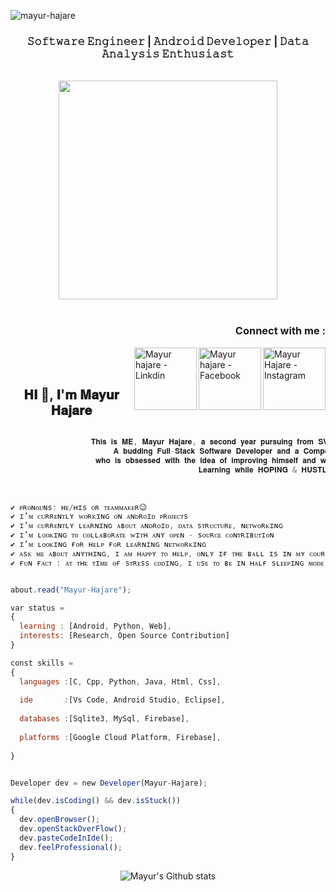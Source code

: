 <p align="left"> <img src="https://komarev.com/ghpvc/?username=mayur-hajare" alt="mayur-hajare" /> </p>

  <p>
  <h3 align="center">𝚂𝚘𝚏𝚝𝚠𝚊𝚛𝚎 𝙴𝚗𝚐𝚒𝚗𝚎𝚎𝚛 | 𝙰𝚗𝚍𝚛𝚘𝚒𝚍 𝙳𝚎𝚟𝚎𝚕𝚘𝚙𝚎𝚛 | 𝙳𝚊𝚝𝚊 𝙰𝚗𝚊𝚕𝚢𝚜𝚒𝚜 𝙴𝚗𝚝𝚑𝚞𝚜𝚒𝚊𝚜𝚝
</h3></p>
  <p align="center">
<br><img src="https://github.com/mayur-hajare/mayur-hajare/blob/89df1e85aaf14ad8840da3b4d27ce48deab46581/yoga_dev.gif" width="350px"><br><br>
</p>
<h3 align="right">Connect with me :</h3>
<a href="https://instagram.com/mayur_hajare28">
  <img align="right" alt="Mayur Hajare - Instagram" width="100px" src="https://img.shields.io/badge/instagram-%23E4405F.svg?&style=for-the-badge&logo=instagram&logoColor=white"/>
</a>
<a href="https://www.facebook.com/mayur.hajare.102">
  <img align="right" alt="Mayur hajare - Facebook" width="100px" src="https://img.shields.io/badge/linkedin-%230077B5.svg?&style=for-the-badge&logo=linkedin&logoColor=white"/>
</a>
<a href="https://www.linkedin.com/in/mayur-hajare-6583611b3/">
  <img align="right" alt="Mayur hajare - Linkdin" width="100px" src="https://img.shields.io/badge/gmail-%23D14836.svg?&style=for-the-badge&logo=gmail&logoColor=white"/>
</a>
<br/>
<br/>
<h2 align="center">𝐇𝐈 👋, 𝐈'𝐦 𝐌𝐚𝐲𝐮𝐫 𝐇𝐚𝐣𝐚𝐫𝐞 </h1>


```js

                  𝐓𝐡𝐢𝐬 𝐢𝐬 𝐌𝐄, 𝐌𝐚𝐲𝐮𝐫 𝐇𝐚𝐣𝐚𝐫𝐞, 𝐚 𝐬𝐞𝐜𝐨𝐧𝐝 𝐲𝐞𝐚𝐫 𝐩𝐮𝐫𝐬𝐮𝐢𝐧𝐠 𝐟𝐫𝐨𝐦 𝐒𝐕𝐊𝐌'𝐬 𝐈𝐧𝐬𝐭𝐢𝐭𝐮𝐭𝐞 𝐨𝐟 𝐓𝐞𝐜𝐡𝐧𝐨𝐥𝐨𝐠𝐲,𝐃𝐡𝐮𝐥𝐞 👨‍🎓. 
                       𝐀 𝐛𝐮𝐝𝐝𝐢𝐧𝐠 𝐅𝐮𝐥𝐥-𝐒𝐭𝐚𝐜𝐤 𝐒𝐨𝐟𝐭𝐰𝐚𝐫𝐞 𝐃𝐞𝐯𝐞𝐥𝐨𝐩𝐞𝐫 𝐚𝐧𝐝 𝐚 𝐂𝐨𝐦𝐩𝐞𝐭𝐢𝐭𝐢𝐯𝐞 𝐏𝐫𝐨𝐠𝐫𝐚𝐦𝐦𝐢𝐧𝐠 𝐄𝐧𝐭𝐡𝐮𝐬𝐢𝐚𝐬𝐭, 
                   𝐰𝐡𝐨 𝐢𝐬 𝐨𝐛𝐬𝐞𝐬𝐬𝐞𝐝 𝐰𝐢𝐭𝐡 𝐭𝐡𝐞 𝐢𝐝𝐞𝐚 𝐨𝐟 𝐢𝐦𝐩𝐫𝐨𝐯𝐢𝐧𝐠 𝐡𝐢𝐦𝐬𝐞𝐥𝐟 𝐚𝐧𝐝 𝐰𝐚𝐧𝐭𝐬 𝐚 𝐩𝐥𝐚𝐭𝐟𝐨𝐫𝐦 𝐭𝐨 𝐠𝐫𝐨𝐰 𝐚𝐧𝐝 𝐞𝐱𝐜𝐞𝐥. 
                                          𝐋𝐞𝐚𝐫𝐧𝐢𝐧𝐠 𝐰𝐡𝐢𝐥𝐞 𝐇𝐎𝐏𝐈𝐍𝐆 & 𝐇𝐔𝐒𝐓𝐋𝐈𝐍𝐆!!!
                                          
                                          
                           
✔ ᴘʀᴏɴᴏᴜɴs: ʜᴇ/ʜɪs ᴏʀ ᴛᴇᴀᴍᴍᴀᴋᴇʀ😉 
✔ ɪ’ᴍ ᴄᴜʀʀᴇɴᴛʟʏ ᴡᴏʀᴋɪɴɢ ᴏɴ ᴀɴᴅʀᴏɪᴅ ᴘʀᴏᴊᴇᴄᴛs 
✔ ɪ’ᴍ ᴄᴜʀʀᴇɴᴛʟʏ ʟᴇᴀʀɴɪɴɢ ᴀʙᴏᴜᴛ ᴀɴᴅʀᴏɪᴅ, ᴅᴀᴛᴀ sᴛʀᴜᴄᴛᴜʀᴇ, ɴᴇᴛᴡᴏʀᴋɪɴɢ 
✔ ɪ’ᴍ ʟᴏᴏᴋɪɴɢ ᴛᴏ ᴄᴏʟʟᴀʙᴏʀᴀᴛᴇ ᴡɪᴛʜ ᴀɴʏ ᴏᴘᴇɴ - sᴏᴜʀᴄᴇ ᴄᴏɴᴛʀɪʙᴜᴛɪᴏɴ
✔ ɪ’ᴍ ʟᴏᴏᴋɪɴɢ ғᴏʀ ʜᴇʟᴘ ғᴏʀ ʟᴇᴀʀɴɪɴɢ ɴᴇᴛᴡᴏʀᴋɪɴɢ 
✔ ᴀsᴋ ᴍᴇ ᴀʙᴏᴜᴛ ᴀɴʏᴛʜɪɴɢ, ɪ ᴀᴍ ʜᴀᴘᴘʏ ᴛᴏ ʜᴇʟᴘ, ᴏɴʟʏ ɪғ ᴛʜᴇ ʙᴀʟʟ ɪs ɪɴ ᴍʏ ᴄᴏᴜʀᴛ!😉 
✔ ғᴜɴ ғᴀᴄᴛ : ᴀᴛ ᴛʜᴇ ᴛɪᴍᴇ ᴏғ sᴛʀᴇss ᴄᴏᴅɪɴɢ, ɪ ᴜsᴇ ᴛᴏ ʙᴇ ɪɴ ʜᴀʟғ sʟᴇᴇᴘɪɴɢ ᴍᴏᴅᴇ


about.read("Mayur-Hajare");

𝚟𝚊𝚛 𝚜𝚝𝚊𝚝𝚞𝚜 = 
{ 
  𝚕𝚎𝚊𝚛𝚗𝚒𝚗𝚐 : [𝙰𝚗𝚍𝚛𝚘𝚒𝚍, 𝙿𝚢𝚝𝚑𝚘𝚗, 𝚆𝚎𝚋],
  𝚒𝚗𝚝𝚎𝚛𝚎𝚜𝚝𝚜: [𝚁𝚎𝚜𝚎𝚊𝚛𝚌𝚑, 𝙾𝚙𝚎𝚗 𝚂𝚘𝚞𝚛𝚌𝚎 𝙲𝚘𝚗𝚝𝚛𝚒𝚋𝚞𝚝𝚒𝚘𝚗]
}

𝚌𝚘𝚗𝚜𝚝 𝚜𝚔𝚒𝚕𝚕𝚜 = 
{
  𝚕𝚊𝚗𝚐𝚞𝚊𝚐𝚎𝚜 :[𝙲, 𝙲𝚙𝚙, 𝙿𝚢𝚝𝚑𝚘𝚗, 𝙹𝚊𝚟𝚊, 𝙷𝚝𝚖𝚕, 𝙲𝚜𝚜],
  
  𝚒𝚍𝚎       :[𝚅𝚜 𝙲𝚘𝚍𝚎, 𝙰𝚗𝚍𝚛𝚘𝚒𝚍 𝚂𝚝𝚞𝚍𝚒𝚘, 𝙴𝚌𝚕𝚒𝚙𝚜𝚎],
      
  𝚍𝚊𝚝𝚊𝚋𝚊𝚜𝚎𝚜 :[𝚂𝚚𝚕𝚒𝚝𝚎𝟹, 𝙼𝚢𝚂𝚚𝚕, 𝙵𝚒𝚛𝚎𝚋𝚊𝚜𝚎],
  
  𝚙𝚕𝚊𝚝𝚏𝚘𝚛𝚖𝚜 :[𝙶𝚘𝚘𝚐𝚕𝚎 𝙲𝚕𝚘𝚞𝚍 𝙿𝚕𝚊𝚝𝚏𝚘𝚛𝚖, 𝙵𝚒𝚛𝚎𝚋𝚊𝚜𝚎],
  
}


𝙳𝚎𝚟𝚎𝚕𝚘𝚙𝚎𝚛 𝚍𝚎𝚟 = 𝚗𝚎𝚠 𝙳𝚎𝚟𝚎𝚕𝚘𝚙𝚎𝚛(𝙼𝚊𝚢𝚞𝚛-𝙷𝚊𝚓𝚊𝚛𝚎);

𝚠𝚑𝚒𝚕𝚎(𝚍𝚎𝚟.𝚒𝚜𝙲𝚘𝚍𝚒𝚗𝚐() && 𝚍𝚎𝚟.𝚒𝚜𝚂𝚝𝚞𝚌𝚔())  
{
  𝚍𝚎𝚟.𝚘𝚙𝚎𝚗𝙱𝚛𝚘𝚠𝚜𝚎𝚛();
  𝚍𝚎𝚟.𝚘𝚙𝚎𝚗𝚂𝚝𝚊𝚌𝚔𝙾𝚟𝚎𝚛𝙵𝚕𝚘𝚠();
  𝚍𝚎𝚟.𝚙𝚊𝚜𝚝𝚎𝙲𝚘𝚍𝚎𝙸𝚗𝙸𝚍𝚎();
  𝚍𝚎𝚟.𝚏𝚎𝚎𝚕𝙿𝚛𝚘𝚏𝚎𝚜𝚜𝚒𝚘𝚗𝚊𝚕();
}

```
</center>
  <p align="center">
   <img src="https://github-readme-stats.vercel.app/api?username=mayur-hajare&show_icons=true&border=true&count_private=true" alt="Mayur's Github stats" align="center">
</p>
<br>


